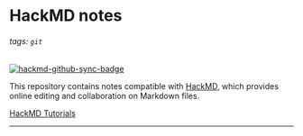 # HackMD notes
###### tags: `git`

[![hackmd-github-sync-badge](https://hackmd.io/4lwptBqETtyE3PC3SqaRjg/badge)](https://hackmd.io/4lwptBqETtyE3PC3SqaRjg)

This repository contains notes compatible with [HackMD](https://hackmd.io), which provides online editing and collaboration on Markdown files.

[HackMD Tutorials](https://hackmd.io/c/tutorials) 

---
